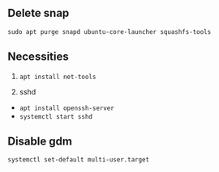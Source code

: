 Delete snap
-----------
`sudo apt purge snapd ubuntu-core-launcher squashfs-tools`


Necessities
-----------
1. `apt install net-tools`

2. sshd
- `apt install openssh-server`
- `systemctl start sshd`


Disable gdm
-----------
```
systemctl set-default multi-user.target
```
